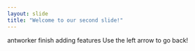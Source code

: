 ```yaml
---
layout: slide
title: "Welcome to our second slide!"
---
```

antworker finish adding features
Use the left arrow to go back!
